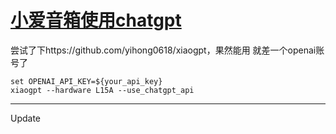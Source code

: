 # [小爱音箱使用chatgpt](https://github.com/cutepig123/gitblog/issues/5)

尝试了下https://github.com/yihong0618/xiaogpt，果然能用
就差一个openai账号了

```
set OPENAI_API_KEY=${your_api_key}
xiaogpt --hardware L15A --use_chatgpt_api
```

---

Update